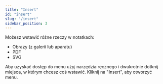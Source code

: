 ```yaml
---
title: "Insert"
id: "insert"
slug: "/insert"
sidebar_position: 3
---
```


Możesz wstawić różne rzeczy w notatkach:

* Obrazy (z galerii lub aparatu)
* PDF
* SVG

Aby uzyskać dostęp do menu użyj narzędzia ręcznego i dwukrotnie dotknij miejsca, w którym chcesz coś wstawić. Kliknij na "Insert", aby otworzyć menu.
